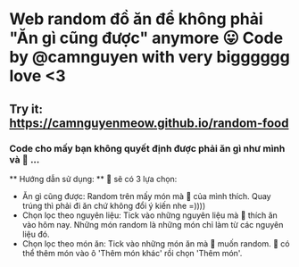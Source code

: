 # Web random đồ ăn để không phải "Ăn gì cũng được" anymore 😛 Code by @camnguyen with very bigggggg love <3
## Try it: https://camnguyenmeow.github.io/random-food
### Code cho mấy bạn không quyết định được phải ăn gì như mình và 🐰 ...

** Hướng dẫn sử dụng: ** 🐰 sẽ có 3 lựa chọn:

- Ăn gì cũng được: Random trên mấy món mà 🐰 của mình thích. Quay trúng thì phải đi ăn chứ không đổi ý kiến nhe =))))
- Chọn lọc theo nguyên liệu: Tick vào những nguyên liệu mà 🐰 thích ăn vào hôm nay. Những món random là những món chỉ làm từ các nguyên liệu đó.
- Chọn lọc theo món ăn: Tick vào những món ăn mà 🐰 muốn random. 🐰 có thể thêm món vào ô 'Thêm món khác' rồi chọn 'Thêm món'. 

